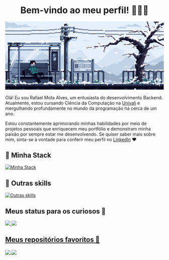 <h1 align="center" >Bem-vindo ao meu perfil! 👋🏼✨</h1>

<img src="./.github/images/headergif.gif"/>


Olá! Eu sou Rafael Mota Alves, um entusiasta do desenvolvimento Backend. Atualmente, estou cursando Ciência da Computação na [Univali](https://www.univali.br/) 
e mergulhando profundamente no mundo da programação há cerca de um ano.

Estou constantemente aprimorando minhas habilidades por meio de projetos pessoais que enriquecem meu portfólio e demonstram minha paixão por sempre estar me desenvolvendo. Se quiser saber mais sobre mim, sinta-se à vontade para conferir meu perfil no [LinkedIn](https://www.linkedin.com/in/rafaelmotaalves/) ❤️

## 🌌 Minha Stack

[![Minha Stack](https://skillicons.dev/icons?i=ts,js,java,nodejs,prisma,postgres,sqlite,docker,postman,vitest)](https://skillicons.dev)

## 💫 Outras skills

[![Outras skills](https://skillicons.dev/icons?i=python,c,cpp,git,github,electron,firebase,mysql,vscode)](https://skillicons.dev)
          
## Meus status para os curiosos 👀

<div>
  <a href="https://github.com/RafaelMotaAlvess/">
  <img height="180em" src="https://github-readme-stats.vercel.app/api?username=RafaelMotaAlvess&theme=aura_dark&show_icons=true">
  <img height="180em" src="https://github-readme-stats.vercel.app/api/top-langs/?username=RafaelMotaAlvess&layout=compact&theme=aura_dark">
</div> 

## Meus repositórios favoritos 🌟

<div >
 <a href="https://github.com/RafaelMotaAlvess/Gympass-APP">
  <img align="center"  height="120em" src="https://github-readme-stats.vercel.app/api/pin/?username=RafaelMotaAlvess&repo=Gympass-APP&theme=aura_dark" />
</a>
<a href="https://github.com/DanielAraldi/mailer">
  <img align="center" height="120em" src="https://github-readme-stats.vercel.app/api/pin/?username=DanielAraldi&repo=mailer&theme=aura_dark" />
</a>

</div>

